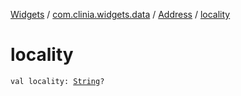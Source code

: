 [Widgets](../../index.md) / [com.clinia.widgets.data](../index.md) / [Address](index.md) / [locality](./locality.md)

# locality

`val locality: `[`String`](https://kotlinlang.org/api/latest/jvm/stdlib/kotlin/-string/index.html)`?`